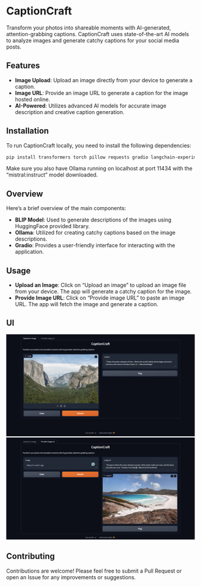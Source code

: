 # CaptionCraft

Transform your photos into shareable moments with AI-generated, attention-grabbing captions. CaptionCraft uses state-of-the-art AI models to analyze images and generate catchy captions for your social media posts.

## Features

- **Image Upload**: Upload an image directly from your device to generate a caption.
- **Image URL**: Provide an image URL to generate a caption for the image hosted online.
- **AI-Powered**: Utilizes advanced AI models for accurate image description and creative caption generation.

## Installation

To run CaptionCraft locally, you need to install the following dependencies:

```bash
pip install transformers torch pillow requests gradio langchain-experimental
```

Make sure you also have Ollama running on localhost at port 11434 with the “mistral:instruct” model downloaded.

## Overview

Here’s a brief overview of the main components:

- **BLIP Model**: Used to generate descriptions of the images using HuggingFace provided library.
- **Ollama**: Utilized for creating catchy captions based on the image descriptions.
- **Gradio**: Provides a user-friendly interface for interacting with the application.

## Usage

- **Upload an Image**: Click on “Upload an image” to upload an image file from your device. The app will generate a catchy caption for the image.
- **Provide Image URL**: Click on “Provide image URL” to paste an image URL. The app will fetch the image and generate a caption.

## UI
![Upload Image](https://github.com/abhijitchavda/CaptionCraft/blob/main/UIUploadImage.jpg?raw=true)
![Upload Image URL](https://github.com/abhijitchavda/CaptionCraft/blob/main/UIUploadImageURL.jpg?raw=true)

## Contributing

Contributions are welcome! Please feel free to submit a Pull Request or open an Issue for any improvements or suggestions.
